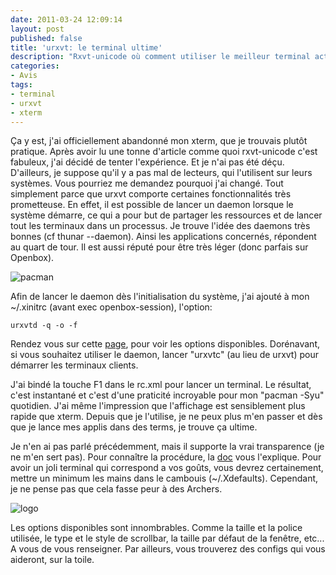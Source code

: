```yaml
---
date: 2011-03-24 12:09:14
layout: post
published: false
title: 'urxvt: le terminal ultime'
description: "Rxvt-unicode où comment utiliser le meilleur terminal actuel."
categories:
- Avis
tags:
- terminal
- urxvt
- xterm
---
```


Ça y est, j'ai officiellement abandonné mon xterm, que je trouvais plutôt pratique. Après avoir lu une tonne d'article comme quoi rxvt-unicode c'est fabuleux, j'ai décidé de tenter l'expérience. Et je n'ai pas été déçu. D'ailleurs, je suppose qu'il y a pas mal de lecteurs, qui l'utilisent sur leurs systèmes.
Vous pourriez me demandez pourquoi j'ai changé. Tout simplement parce que urxvt comporte certaines fonctionnalités très prometteuse. En effet, il est possible de lancer un daemon lorsque le système démarre, ce qui a pour but de partager les ressources et de lancer tout les terminaux dans un processus. Je trouve l'idée des daemons très bonnes (cf thunar --daemon). Ainsi les applications concernés, répondent au quart de tour. Il est aussi réputé pour être très léger (donc parfais sur Openbox).

<!-- more -->

<img class="imgcenter" alt="pacman" src="http://linuxien.legtux.org/uploads/images/2011/03/urxvt.png">

Afin de lancer le daemon dès l'initialisation du système, j'ai ajouté à mon ~/.xinitrc (avant exec openbox-session), l'option:

	urxvtd -q -o -f

Rendez vous sur cette [page](http://linux.die.net/man/1/urxvtd), pour voir les options disponibles. Dorénavant, si vous souhaitez utiliser le daemon, lancer "urxvtc" (au lieu de urxvt) pour démarrer les terminaux clients.

J'ai bindé la touche F1 dans le rc.xml pour lancer un terminal. Le résultat, c'est instantané et c'est d'une praticité incroyable pour mon "pacman -Syu" quotidien. J'ai même l'impression que l'affichage est sensiblement plus rapide que xterm. Depuis que je l'utilise, je ne peux plus m'en passer et dès que je lance mes applis dans des terms, je trouve ça ultime.

Je n'en ai pas parlé précédemment, mais il supporte la vrai transparence (je ne m'en sert pas). Pour connaître la procédure, la [doc](https://wiki.archlinux.org/index.php/Urxvt#True_transparency) vous l'explique. Pour avoir un joli terminal qui correspond a vos goûts, vous devrez certainement, mettre un minimum les mains dans le cambouis (~/.Xdefaults). Cependant, je ne pense pas que cela fasse peur à des Archers.

<img class="imgcenter" alt="logo" src="http://linuxien.legtux.org/uploads/images/2011/03/rxvt.gif">

Les options disponibles sont innombrables. Comme la taille et la police utilisée, le type et le style de scrollbar, la taille par défaut de la fenêtre, etc... A vous de vous renseigner. Par ailleurs, vous trouverez des configs qui vous aideront, sur la toile.
